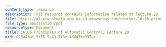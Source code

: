 ```yaml
---
content_type: resource
description: This resource contains information related to lecture 29.
file: https://ol-ocw-studio-app-qa.s3.amazonaws.com/courses/16-06-principles-of-automatic-control-fall-2012/015a43af9f559c437f3e4ddd7be997ec_MIT16_06F12_Lecture_29.pdf
file_type: application/pdf
resourcetype: Document
title: 16.06 Principles of Automatic Control, Lecture 29
uid: 015a43af-9f55-9c43-7f3e-4ddd7be997ec
---
```


